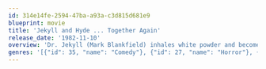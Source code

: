 ```yaml
---
id: 314e14fe-2594-47ba-a93a-c3d815d681e9
blueprint: movie
title: 'Jekyll and Hyde ... Together Again'
release_date: '1982-11-10'
overview: 'Dr. Jekyll (Mark Blankfield) inhales white powder and becomes an obnoxious Southern Californian.'
genres: '[{"id": 35, "name": "Comedy"}, {"id": 27, "name": "Horror"}, {"id": 878, "name": "Science Fiction"}]'
---
```

